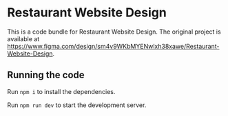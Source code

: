 
  # Restaurant Website Design

  This is a code bundle for Restaurant Website Design. The original project is available at https://www.figma.com/design/sm4v9WKbMYENwlxh38xawe/Restaurant-Website-Design.

  ## Running the code

  Run `npm i` to install the dependencies.

  Run `npm run dev` to start the development server.
  